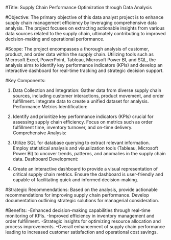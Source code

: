 #Title: Supply Chain Performance Optimization through Data Analysis

#Objective:
The primary objective of this data analyst project is to enhance supply chain management efficiency by leveraging comprehensive data analysis. The project focuses on extracting actionable insights from various data sources related to the supply chain, ultimately contributing to improved decision-making and operational performance.

#Scope:
The project encompasses a thorough analysis of customer, product, and order data within the supply chain. Utilizing tools such as Microsoft Excel, PowerPoint, Tableau, Microsoft Power BI, and SQL, the analysis aims to identify key performance indicators (KPIs) and develop an interactive dashboard for real-time tracking and strategic decision support.

#Key Components:
1. Data Collection and Integration:
Gather data from diverse supply chain sources, including customer interactions, product movement, and order fulfillment.
Integrate data to create a unified dataset for analysis.
Performance Metrics Identification:

2. Identify and prioritize key performance indicators (KPIs) crucial for assessing supply chain efficiency.
Focus on metrics such as order fulfillment time, inventory turnover, and on-time delivery.
Comprehensive Analysis:

3. Utilize SQL for database querying to extract relevant information.
Employ statistical analysis and visualization tools (Tableau, Microsoft Power BI) to uncover trends, patterns, and anomalies in the supply chain data.
Dashboard Development:

4. Create an interactive dashboard to provide a visual representation of critical supply chain metrics.
Ensure the dashboard is user-friendly and capable of facilitating quick and informed decision-making.

#Strategic Recommendations:
Based on the analysis, provide actionable recommendations for improving supply chain performance.
Develop documentation outlining strategic solutions for managerial consideration.

#Benefits:
-Enhanced decision-making capabilities through real-time monitoring of KPIs.
-Improved efficiency in inventory management and order fulfillment.
-Strategic insights for optimizing resource allocation and process improvements.
-Overall enhancement of supply chain performance leading to increased customer satisfaction and operational cost savings.
